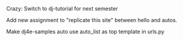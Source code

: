 
Crazy: Switch to dj-tutorial for next semester

Add new assignment to "replicate this site" between hello and autos.

Make dj4e-samples auto use auto_list as top template in urls.py




